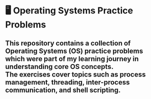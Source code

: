 # 🖥️ Operating Systems Practice Problems

This repository contains a collection of **Operating Systems (OS)** practice problems which were part of my learning journey in understanding core OS concepts.  
The exercises cover topics such as process management, threading, inter-process communication, and shell scripting.
---
